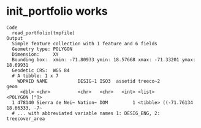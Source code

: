 # init_portfolio works

    Code
      read_portfolio(tmpfile)
    Output
      Simple feature collection with 1 feature and 6 fields
      Geometry type: POLYGON
      Dimension:     XY
      Bounding box:  xmin: -71.80933 ymin: 18.57668 xmax: -71.33201 ymax: 18.69931
      Geodetic CRS:  WGS 84
      # A tibble: 1 x 7
        WDPAID NAME           DESIG~1 ISO3  assetid treeco~2                      geom
         <dbl> <chr>          <chr>   <chr>   <int> <list>               <POLYGON [°]>
      1 478140 Sierra de Nei~ Nation~ DOM         1 <tibble> ((-71.76134 18.66333, -7~
      # ... with abbreviated variable names 1: DESIG_ENG, 2: treecover_area

